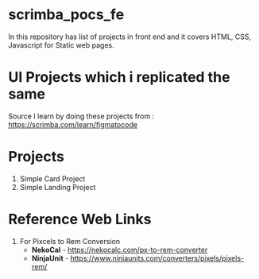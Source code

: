 # scrimba_pocs_fe
In this repository has list of projects in front end and it covers HTML, CSS, Javascript for Static web pages.

# UI Projects which i replicated the same 
Source I learn by doing these projects from : https://scrimba.com/learn/figmatocode

# Projects
1. Simple Card Project
2. Simple Landing Project

# Reference Web Links
1. For Pixcels to Rem Conversion
    - **NekoCal** - https://nekocalc.com/px-to-rem-converter
    - **NinjaUnit** - https://www.ninjaunits.com/converters/pixels/pixels-rem/

